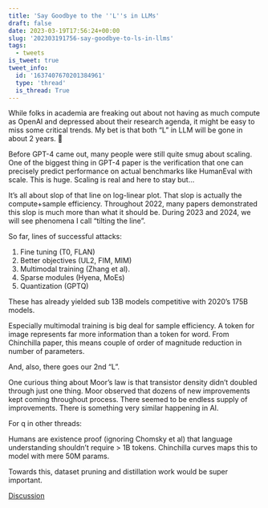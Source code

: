 ```yaml
---
title: 'Say Goodbye to the ''L''s in LLMs'
draft: false
date: 2023-03-19T17:56:24+00:00
slug: '202303191756-say-goodbye-to-ls-in-llms'
tags:
  - tweets
is_tweet: true
tweet_info:
  id: '1637407670201384961'
  type: 'thread'
  is_thread: True
---
```




While folks in academia are freaking out about not having as much compute as OpenAI and depressed about their research agenda, it might be easy to miss some critical trends. My bet is that both “L” in LLM will be gone in about 2 years. 🧵

Before GPT-4 came out, many people were still quite smug about scaling. One of the biggest thing in GPT-4 paper is the verification that one can precisely predict performance on actual benchmarks like HumanEval with scale. This is huge. Scaling is real and here to stay but…

It’s all about slop of that line on log-linear plot. That slop is actually the compute+sample efficiency. Throughout 2022, many papers demonstrated this slop is much more than what it should be. During 2023 and 2024, we will see phenomena I call “tilting the line”.

So far, lines of successful attacks:

1. Fine tuning (T0, FLAN)
2. Better objectives (UL2, FIM, MIM)
3. Multimodal training (Zhang et al).
4. Sparse modules (Hyena, MoEs)
5. Quantization (GPTQ)

These has already yielded sub 13B models competitive with 2020’s 175B models.

Especially multimodal training is big deal for sample efficiency. A token for image represents far more information than a token for word. From Chinchilla paper, this means couple of order of magnitude reduction in number of parameters. 

And, also, there goes our 2nd “L”.

One curious thing about Moor’s law is that transistor density didn’t doubled through just one thing. Moor observed that  dozens of new improvements kept coming throughout process. There seemed to be endless supply of improvements. There is something very similar happening in AI.

For q in other threads: 

Humans are existence proof (ignoring Chomsky et al) that language understanding shouldn’t require &gt; 1B tokens. Chinchilla curves maps this to model with mere 50M params.
 
Towards this, dataset pruning and distillation work would be super important.

[Discussion](https://x.com/sytelus/status/1637407670201384961)
